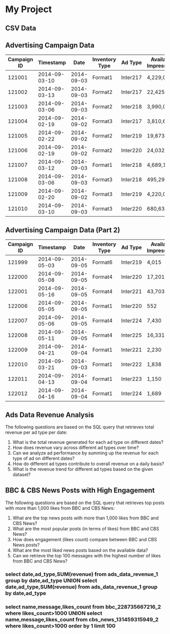 # My Project

## CSV Data

## Advertising Campaign Data

| Campaign ID | Timestamp | Date | Inventory Type | Ad Type | Available Impressions | Matched Queries | Impressions | Clicks | Spend | Fee | Revenue | CTR | CPM | CPC |
|-------------|-----------|------|----------------|---------|---------------------|----------------|------------|--------|-------|----|--------|----|----|----|
| 121001 | 2014-09-03-10 | 2014-09-03 | Format1 | Inter217 | 4,229,052 | 2,719,650 | 2,652,364 | 5,800 | 4,054.6 | 0.33 | 2,716.58 | 0.0022 | 1.53 | 0.7 |
| 121002 | 2014-09-03-13 | 2014-09-03 | Format2 | Inter217 | 22,425,309 | 12,316,305 | 11,949,634 | 23,280 | 19,739.63 | 0.23 | 15,199.52 | 0.0019 | 1.65 | 0.85 |
| 121003 | 2014-09-03-06 | 2014-09-03 | Format2 | Inter218 | 3,990,076 | 2,491,170 | 2,407,854 | 3,719 | 4,880.00 | 0.33 | 3,270.00 | 0.0015 | 2.00 | 1.00 |
| 121004 | 2014-09-02-19 | 2014-09-02 | Format3 | Inter217 | 3,810,657 | 1,421,610 | 1,315,055 | 8,809 | 1,985.86 | 0.35 | 1,290.81 | 0.0067 | 1.51 | 0.23 |
| 121005 | 2014-09-02-22 | 2014-09-02 | Format2 | Inter219 | 19,873,340 | 11,135,727 | 10,716,366 | 16,997 | 14,308.05 | 0.25 | 10,731.03 | 0.0016 | 1.34 | 0.84 |
| 121006 | 2014-09-02-19 | 2014-09-02 | Format2 | Inter220 | 24,032,244 | 13,426,990 | 12,938,801 | 25,510 | 18,475.37 | 0.23 | 14,226.03 | 0.0020 | 1.43 | 0.72 |
| 121007 | 2014-09-03-12 | 2014-09-03 | Format1 | Inter218 | 4,689,152 | 2,989,991 | 2,927,004 | 6,277 | 4,141.62 | 0.33 | 2,774.88 | 0.0021 | 1.41 | 0.66 |
| 121008 | 2014-09-03-06 | 2014-09-03 | Format3 | Inter218 | 495,294 | 368,071 | 353,824 | 1,373 | 865.18 | 0.35 | 562.37 | 0.0039 | 2.45 | 0.63 |
| 121009 | 2014-09-02-20 | 2014-09-02 | Format3 | Inter219 | 4,220,024 | 1,518,740 | 1,408,380 | 8,983 | 1,936.06 | 0.35 | 1,258.44 | 0.0064 | 1.37 | 0.22 |
| 121010 | 2014-09-03-10 | 2014-09-03 | Format3 | Inter220 | 680,632 | 452,861 | 432,336 | 2,132 | 1,072.37 | 0.35 | 697.04 | 0.0049 | 2.48 | 0.50 |


## Advertising Campaign Data (Part 2)

| Campaign ID | Timestamp | Date | Inventory Type | Ad Type | Available Impressions | Matched Queries | Impressions | Clicks | Spend | Fee | Revenue | CTR | CPM | CPC |
|-------------|-----------|------|----------------|---------|---------------------|----------------|------------|--------|-------|----|--------|----|----|----|
| 121999 | 2014-09-05-03 | 2014-09-05 | Format6 | Inter219 | 4,015 | 2,217 | 581 | 81 | 11.57 | 0.35 | 7.52 | 0.1394 | 19.92 | 0.14 |
| 122000 | 2014-09-05-08 | 2014-09-05 | Format4 | Inter220 | 17,201 | 9,207 | 3,506 | 409 | 75.99 | 0.35 | 49.40 | 0.1167 | 21.68 | 0.19 |
| 122001 | 2014-09-05-16 | 2014-09-05 | Format4 | Inter221 | 43,703 | 22,248 | 5,718 | 443 | 45.47 | 0.35 | 29.55 | 0.0775 | 7.95 | 0.10 |
| 122006 | 2014-09-05-05 | 2014-09-05 | Format1 | Inter220 | 552 | 88 | 88 | 0 | 0.00 | 0.35 | 0.00 | 0.00 | 0.00 | 0.00 |
| 122007 | 2014-09-05-06 | 2014-09-05 | Format4 | Inter224 | 7,430 | 3,966 | 1,639 | 167 | 32.78 | 0.35 | 21.31 | 0.1019 | 20.00 | 0.20 |
| 122008 | 2014-09-05-11 | 2014-09-05 | Format4 | Inter225 | 16,331 | 9,115 | 2,604 | 297 | 46.25 | 0.35 | 30.06 | 0.1141 | 17.76 | 0.16 |
| 122009 | 2014-09-04-21 | 2014-09-04 | Format1 | Inter221 | 2,230 | 380 | 380 | 1 | 0.05 | 0.35 | 0.03 | 0.0026 | 0.12 | 0.05 |
| 122010 | 2014-09-03-21 | 2014-09-03 | Format1 | Inter222 | 1,838 | 311 | 308 | 1 | 0.05 | 0.35 | 0.03 | 0.0032 | 0.16 | 0.05 |
| 122011 | 2014-09-04-13 | 2014-09-04 | Format1 | Inter223 | 1,150 | 148 | 145 | 0 | 0.00 | 0.35 | 0.00 | 0.00 | 0.00 | 0.00 |
| 122012 | 2014-09-04-16 | 2014-09-04 | Format1 | Inter224 | 1,689 | 330 | 329 | 1 | 0.07 | 0.35 | 0.04 | 0.0030 | 0.20 | 0.07 |

## Ads Data Revenue Analysis

The following questions are based on the SQL query that retrieves total revenue per ad type per date:

1. What is the total revenue generated for each ad type on different dates?
2. How does revenue vary across different ad types over time?
3. Can we analyze ad performance by summing up the revenue for each type of ad on different dates?
4. How do different ad types contribute to overall revenue on a daily basis?
5. What is the revenue trend for different ad types based on the given dataset?

## BBC & CBS News Posts with High Engagement

The following questions are based on the SQL query that retrieves top posts with more than 1,000 likes from BBC and CBS News:

1. What are the top news posts with more than 1,000 likes from BBC and CBS News?
2. What are the most popular posts (in terms of likes) from BBC and CBS News?
3. How does engagement (likes count) compare between BBC and CBS News posts?
4. What are the most liked news posts based on the available data?
5. Can we retrieve the top 100 messages with the highest number of likes from BBC and CBS News?


### select date,ad_type,SUM(revenue) from ads_data_revenue_1 group by date,ad_type UNION select date,ad_type,SUM(revenue) from ads_data_revenue_1 group by date,ad_type

### select name,message,likes_count from bbc_228735667216_2 where likes_count>1000 UNION select name,message,likes_count from cbs_news_131459315949_2 where likes_count>1000 order by 1 limit 100

